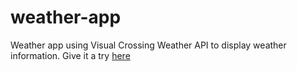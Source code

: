 # weather-app

Weather app using Visual Crossing Weather API to display weather information. Give it a try <a href='https://suix0.github.io/weather-app/'>here</a>
